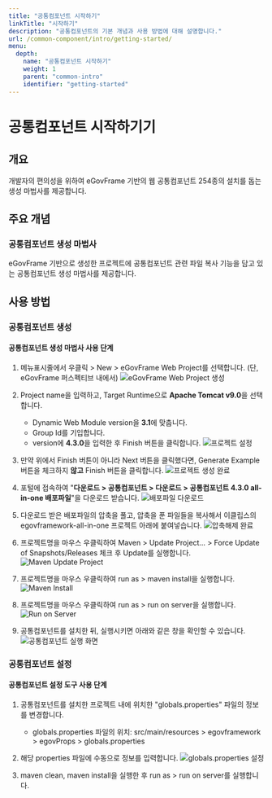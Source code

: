 ```yaml
---
title: "공통컴포넌트 시작하기"
linkTitle: "시작하기"
description: "공통컴포넌트의 기본 개념과 사용 방법에 대해 설명합니다."
url: /common-component/intro/getting-started/
menu:
  depth:
    name: "공통컴포넌트 시작하기"
    weight: 1
    parent: "common-intro"
    identifier: "getting-started"
---
```

# 공통컴포넌트 시작하기기
## 개요

개발자의 편의성을 위하여 eGovFrame 기반의 웹 공통컴포넌트 254종의 설치를 돕는 생성 마법사를 제공합니다.

## 주요 개념

### 공통컴포넌트 생성 마법사

eGovFrame 기반으로 생성한 프로젝트에 공통컴포넌트 관련 파일 복사 기능을 담고 있는 공통컴포넌트 생성 마법사를 제공합니다.

## 사용 방법

### 공통컴포넌트 생성

#### 공통컴포넌트 생성 마법사 사용 단계

1. 메뉴표시줄에서 우클릭 > New > eGovFrame Web Project를 선택합니다. (단, eGovFrame 퍼스펙티브 내에서)
   ![eGovFrame Web Project 생성](./images/egovframe-web-project.jpg)

2. Project name을 입력하고, Target Runtime으로 **Apache Tomcat v9.0**을 선택합니다.
   - Dynamic Web Module version을 **3.1**에 맞춥니다.
   - Group Id를 기입합니다.
   - version에 **4.3.0**을 입력한 후 Finish 버튼을 클릭합니다.
   ![프로젝트 설정](./images/project-settings.png)

3. 만약 위에서 Finish 버튼이 아니라 Next 버튼을 클릭했다면, Generate Example 버튼을 체크하지 **않고** Finish 버튼을 클릭합니다.
   ![프로젝트 생성 완료](./images/project-finish.png)

4. 포털에 접속하여 "**다운로드 > 공통컴포넌트 > 다운로드 > 공통컴포넌트 4.3.0 all-in-one 배포파일**"을 다운로드 받습니다.
   ![배포파일 다운로드](./images/download-deployment.png)

5. 다운로드 받은 배포파일의 압축을 풀고, 압축을 푼 파일들을 복사해서 이클립스의 egovframework-all-in-one 프로젝트 아래에 붙여넣습니다.
   ![압축해제 완료](./images/decompress.jpg)

6. 프로젝트명을 마우스 우클릭하여 Maven > Update Project… > Force Update of Snapshots/Releases 체크 후 Update를 실행합니다.
   ![Maven Update Project](./images/maven-update.jpg)

7. 프로젝트명을 마우스 우클릭하여 run as > maven install을 실행합니다.
   ![Maven Install](./images/maven-install.jpg)

8. 프로젝트명을 마우스 우클릭하여 run as > run on server을 실행합니다.
   ![Run on Server](./images/run-on-server.jpg)

9. 공통컴포넌트를 설치한 뒤, 실행시키면 아래와 같은 창을 확인할 수 있습니다.
   ![공통컴포넌트 실행 화면](./images/common-component-execution.jpg)

### 공통컴포넌트 설정

#### 공통컴포넌트 설정 도구 사용 단계

1. 공통컴포넌트를 설치한 프로젝트 내에 위치한 "globals.properties" 파일의 정보를 변경합니다.
   - globals.properties 파일의 위치: src/main/resources > egovframework > egovProps > globals.properties

2. 해당 properties 파일에 수동으로 정보를 입력합니다.
   ![globals.properties 설정](./images/globals-properties-settings.jpg)

3. maven clean, maven install을 실행한 후 run as > run on server를 실행합니다.
